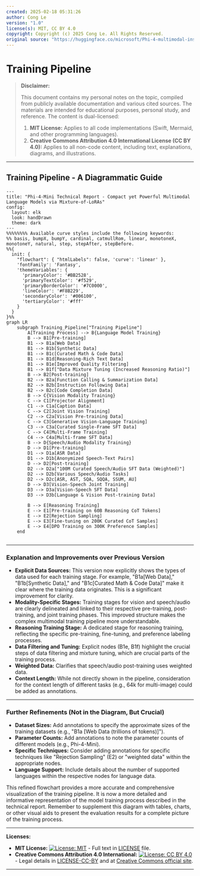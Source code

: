 ```yaml
---
created: 2025-02-18 05:31:26
author: Cong Le
version: "1.0"
license(s): MIT, CC BY 4.0
copyright: Copyright (c) 2025 Cong Le. All Rights Reserved.
original source: "https://huggingface.co/microsoft/Phi-4-multimodal-instruct/blob/main/phi_4_mm.tech_report.02252025.pdf"
---
```



# Training Pipeline
> **Disclaimer:**
>
> This document contains my personal notes on the topic,
> compiled from publicly available documentation and various cited sources.
> The materials are intended for educational purposes, personal study, and reference.
> The content is dual-licensed:
> 1. **MIT License:** Applies to all code implementations (Swift, Mermaid, and other programming languages).
> 2. **Creative Commons Attribution 4.0 International License (CC BY 4.0):** Applies to all non-code content, including text, explanations, diagrams, and illustrations.
---

## Training Pipeline - A Diagrammatic Guide

```mermaid
---
title: "Phi-4-Mini Technical Report - Compact yet Powerful Multimodal Language Models via Mixture-of-LoRAs"
config:
  layout: elk
  look: handDrawn
  theme: dark
---
%%%%%%%% Available curve styles include the following keywords:
%% basis, bumpX, bumpY, cardinal, catmullRom, linear, monotoneX, monotoneY, natural, step, stepAfter, stepBefore.
%%{
  init: {
    "flowchart": { "htmlLabels": false, 'curve': 'linear' },
    'fontFamily': 'Fantasy',
    'themeVariables': {
      'primaryColor': '#BB2528',
      'primaryTextColor': '#f529',
      'primaryBorderColor': '#7C0000',
      'lineColor': '#F8B229',
      'secondaryColor': '#006100',
      'tertiaryColor': '#fff'
    }
  }
}%%
graph LR
    subgraph Training_Pipeline["Training Pipeline"]
        A[Training Process] --> B{Language Model Training}
        B --> B1[Pre-training]
        B1 --> B1a[Web Data]
        B1 --> B1b[Synthetic Data]
        B1 --> B1c[Curated Math & Code Data]
        B1 --> B1d[Reasoning-Rich Text Data]
        B1 --> B1e[Improved Quality Filtering]
        B1 --> B1f["Data Mixture Tuning (Increased Reasoning Ratio)"]
        B --> B2[Post-training]
        B2 --> B2a[Function Calling & Summarization Data]
        B2 --> B2b[Instruction Following Data]
        B2 --> B2c[Code Completion Data]
        B --> C{Vision Modality Training}
        C --> C1[Projector Alignment]
        C1 --> C1a[Caption Data]
        C --> C2[Joint Vision Training]
        C2 --> C2a[Vision Pre-training Data]
        C --> C3[Generative Vision-Language Training]
        C3 --> C3a[Curated Single-Frame SFT Data]
        C --> C4[Multi-Frame Training]
        C4 --> C4a[Multi-frame SFT Data]
        B --> D{Speech/Audio Modality Training}
        D --> D1[Pre-training]
        D1 --> D1a[ASR Data]
        D1 --> D1b[Anonymized Speech-Text Pairs]
        D --> D2[Post-training]
        D2 --> D2a["100M Curated Speech/Audio SFT Data (Weighted)"]
        D2 --> D2b[Various Speech/Audio Tasks]
        D2 --> D2c[ASR, AST, SQA, SQQA, SSUM, AU]
        D --> D3[Vision-Speech Joint Training]
        D3 --> D3a[Vision-Speech SFT Data]
        D3 --> D3b[Language & Vision Post-training Data]
        
        B --> E[Reasoning Training]
        E --> E1[Pre-training on 60B Reasoning CoT Tokens]
        E --> E2[Rejection Sampling]
        E --> E3[Fine-tuning on 200K Curated CoT Samples]
        E --> E4[DPO Training on 300K Preference Samples]  
    end
    
```

---


### Explanation and Improvements over Previous Version

* **Explicit Data Sources:**  This version now explicitly shows the types of data used for each training stage. For example, "B1a[Web Data]," "B1b[Synthetic Data]," and "B1c[Curated Math & Code Data]" make it clear where the training data originates. This is a significant improvement for clarity.
* **Modality-Specific Stages:**  Training stages for vision and speech/audio are clearly delineated and linked to their respective pre-training, post-training, and joint training phases.  This improved structure makes the complex multimodal training pipeline more understandable.
* **Reasoning Training Stage:**  A dedicated stage for reasoning training, reflecting the specific pre-training, fine-tuning, and preference labeling processes.
* **Data Filtering and Tuning:**  Explicit nodes (B1e, B1f) highlight the crucial steps of data filtering and mixture tuning, which are crucial parts of the training process.
* **Weighted Data:**  Clarifies that speech/audio post-training uses weighted data.
* **Context Length:**  While not directly shown in the pipeline, consideration for the context length of different tasks (e.g., 64k for multi-image) could be added as annotations.

----

### Further Refinements (Not in the Diagram, But Crucial)

* **Dataset Sizes:**  Add annotations to specify the approximate sizes of the training datasets (e.g., "B1a [Web Data (trillions of tokens)]").
* **Parameter Counts:**  Add annotations to note the parameter counts of different models (e.g., Phi-4-Mini).
* **Specific Techniques:**  Consider adding annotations for specific techniques like "Rejection Sampling" (E2) or "weighted data" within the appropriate nodes.
* **Language Support:**  Include details about the number of supported languages within the respective nodes for language data.


This refined flowchart provides a more accurate and comprehensive visualization of the training pipeline.  It is now a more detailed and informative representation of the model training process described in the technical report. Remember to supplement this diagram with tables, charts, or other visual aids to present the evaluation results for a complete picture of the training process.




---
**Licenses:**

- **MIT License:**  [![License: MIT](https://img.shields.io/badge/License-MIT-yellow.svg)](LICENSE) - Full text in [LICENSE](LICENSE) file.
- **Creative Commons Attribution 4.0 International:** [![License: CC BY 4.0](https://licensebuttons.net/l/by/4.0/88x31.png)](LICENSE-CC-BY) - Legal details in [LICENSE-CC-BY](LICENSE-CC-BY) and at [Creative Commons official site](http://creativecommons.org/licenses/by/4.0/).

---